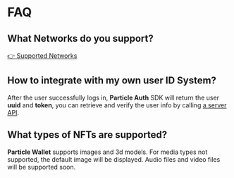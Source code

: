 # FAQ

## What Networks do you support?

[👉  Supported Networks](https://docs.particle.network/#available-networks)

## How to integrate with my own user ID System?

After the user successfully logs in, **Particle Auth** SDK will return the user **uuid** and **token**, you can retrieve and verify the user info by calling [a server API](../auth-service/sdks/server-api.md).

## What types of NFTs are supported?

**Particle Wallet** supports images and 3d models. For media types not supported, the default image will be displayed. Audio files and video files will be supported soon.
